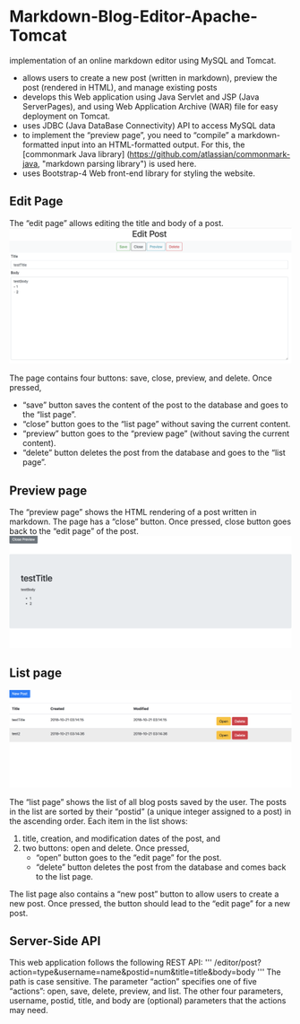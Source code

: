  # Markdown-Blog-Editor-Apache-Tomcat
implementation of an online markdown editor using MySQL and Tomcat.

- allows users to create a new post (written in markdown), preview the post (rendered in HTML), and manage existing posts
- develops this Web application using Java Servlet and JSP (Java ServerPages), and using Web Application Archive (WAR) file for easy deployment on Tomcat.
- uses JDBC (Java DataBase Connectivity) API to access MySQL data
- to implement the “preview page”, you need to “compile” a markdown-formatted input into an HTML-formatted output. For this,  the [commonmark Java library] (https://github.com/atlassian/commonmark-java, "markdown parsing library") is used here.
- uses Bootstrap-4 Web front-end library for styling the website.


Edit Page
---
The “edit page” allows editing the title and body of a post.
![name](./edit.png 'edit')

The page contains four buttons: save, close, preview, and delete. Once pressed,
- “save” button saves the content of the post to the database and goes to the “list page”.
- “close” button goes to the “list page” without saving the current content.
- “preview” button goes to the “preview page” (without saving the current content).
- “delete” button deletes the post from the database and goes to the “list page”.

Preview page
---
The “preview page” shows the HTML rendering of a post written in markdown. The page has a “close” button. Once pressed, close button goes back to the “edit page” of the post.
![name](./preview.png 'preview')

List page
---
![name](./list.png 'list')

The “list page” shows the list of all blog posts saved by the user. The posts in the list are sorted by their “postid” (a unique integer assigned to a post) in the ascending order. Each item in the list shows:
1. title, creation, and modification dates of the post, and
2. two buttons: open and delete. Once pressed,
    - “open” button goes to the “edit page” for the post.
    - “delete” button deletes the post from the database and comes back to the list page.

The list page also contains a “new post” button to allow users to create a new post. Once pressed, the button should lead to the “edit page” for a new post.


Server-Side API
---
This web application follows the following REST API:
'''
/editor/post?action=type&username=name&postid=num&title=title&body=body
'''
The path is case sensitive. The parameter “action” specifies one of five “actions”: open, save, delete, preview, and list. The other four parameters, username, postid, title, and body are (optional) parameters that the actions may need.
